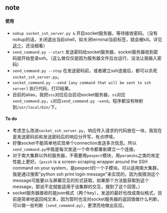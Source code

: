## note

#### 使用

* `nohup socket_ssh_server.py &` 开启socket服务器，等待接收密码。（没有nohup的话，关闭退出当前shell，如关闭terminal当前标签，就会被kill。详见[这个](https://www.maketecheasier.com/run-bash-commands-background-linux/)，还没细看）
* `send_command.py --start` 发送密码给socket服务器，socket服务器收到密码就开始登录ssh。（这么做仅仅是因为服务器文件后台运行，没法让我输入密码）
* `send_command.py --stop` 在发送密码前，或者建立ssh连接后，都可以杀死`socket_ssh_server.py`。
* `socket_command.py --send [any command that will be sent to ssh server]`  执行代码，打印结果。
* 目前的alias，我把`sss`对应后台启动socket服务器，`ss`对应`send_command.py`，`s`对应`send_command.py —send`。程序都没有映射到`/usr/local/bin/`下。

#### To do

* 考虑怎么改进`socket_ssh_server.py`，响应传入请求的代码放在一块，我现在是发送密码前和发送密码后的响应分开写，有点啰嗦。
* 好像socket不能简单地实现单个connection发送多次信息。所以`send_command.py`中我是每次发送一个命令都重新建立一个连接。
* 对于南大集群以外的服务器，不需要用`pexpect`模块，用`paramiko`之类的肯定性能上更好。（`pxssh` is a screen-scraping wrapper around the SSH command on your system，是pexpect的一个子模块。可以适用南大集群。我是通过搜索"python ssh print login message"来实现的，因为我猜测这个message可能要以与屏幕交互的形式获取，如果那个方法能获取到这个message，那说不定就能适用于该集群的交互，搜到了这个回答。）
* socket服务器接收的是json格式（两个key），发送的最好也改成类似格式，目前是简单地返回纯文本，因为暂时也没对socket服务器的返回值做什么判断，可以做一些判断（`send_comamnd.py`），更漂亮地做出反应。